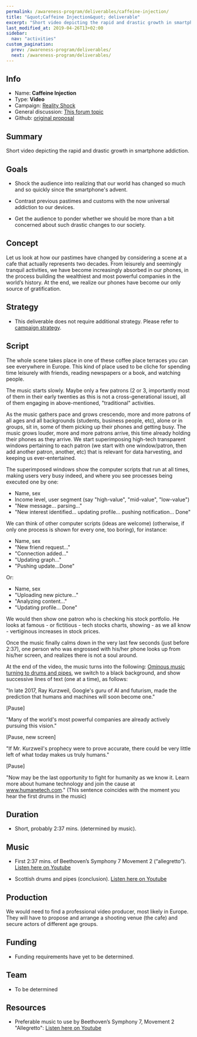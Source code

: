 ```yaml
---
permalink: /awareness-program/deliverables/caffeine-injection/
title: "&quot;Caffeine Injection&quot; deliverable"
excerpt: "Short video depicting the rapid and drastic growth in smartphone addiction."
last_modified_at: 2019-04-26T13+02:00
sidebar:
  nav: "activities"
custom_pagination:
  prev: /awareness-program/deliverables/
  next: /awareness-program/deliverables/
---
```


<!-- Please fill in the information below each header according to the instructions.

       - Do NOT remove section headers. Instead add the placeholder text if the section is not needed.
       - You can leave the comments. They can be helpful when editing the issue later on.
       - Replace brackets with appropriate information (unless part of a link), leaving formatting intact.
       - The non-comments texts below provide examples, unless they are placeholder text

    Note: You will not be wasting your time documenting all this. The information in this issue
          should be copied to the Deliverable README.md after your feedback is incorporated.
-->

## Info 

<!-- Provide short name, which is actual title that is used when publishing. Also add the link to community forum topic that is used for general discussion.

The deliverable type is , in this case, 'Video'. For other deliverables this can be anything, such as Website, Image, Blog, Press Release, Meetup, Advert, etc.
-->

- Name: **Caffeine Injection**
- Type: **Video**
- Campaign: [Reality Shock](/awareness-program/campaigns/reality-shock/)
- General discussion: [This forum topic](https://community.humanetech.com/t/3967)
- Github: [original proposal](https://github.com/humanetech-community/awareness-program/issues/8)

## Summary 

<!-- Clear and concise explanation in 1-3 lines of text. -->

Short video depicting the rapid and drastic growth in smartphone addiction.

## Goals

<!-- Bullet list of the intended effects of the deliverable, separated by empty lines. -->

- Shock the audience into realizing that our world has changed so much and so quickly since the smartphone's advent.

- Contrast previous pastimes and customs with the now universal addiction to our devices.

- Get the audience to ponder whether we should be more than a bit concerned about such drastic changes to our society.

## Concept

<!-- Describe the concept, the moral, underlying ideas of the video (one or more paragraphs of text) -->

Let us look at how our pastimes have changed by considering a scene at a cafe that actually represents two decades. From leisurely and seemingly tranquil activities, we have become increasingly absorbed in our phones, in the process building the wealthiest and most powerful companies in the world’s history. At the end, we realize our phones have become our only source of gratification. 

## Strategy

<!--Additional strategy requirements to what is outlined in the campaign. Use this placeholder text if this section is not needed:

- This deliverable does not require additional strategy. Please refer to [campaign strategy](url-to-campaign-readme#strategy).
 -->

- This deliverable does not require additional strategy. Please refer to [campaign strategy](/awareness-program/campaigns/reality-shock/#strategy).

## Script

<!-- Summary of the script of the video (multiple paragraphs, providing details). Update/refine the script as it evolves, incorporating feedback. The sample text below shows how detailed this should get. -->

The whole scene takes place in one of these coffee place terraces you can see everywhere in Europe. This kind of place used to be cliche for spending time leisurely with friends, reading newspapers or a book, and watching people.

The music starts slowly. Maybe only a few patrons (2 or 3, importantly most of them in their early twenties as this is not a cross-generational issue), all of them engaging in above-mentioned, "traditional" activities.

As the music gathers pace and grows crescendo, more and more patrons of all ages and all backgrounds (students, business people, etc), alone or in groups, sit in, some of them picking up their phones and getting busy. The music grows louder, more and more patrons arrive, this time already holding their phones as they arrive. We start superimposing high-tech transparent windows pertaining to each patron (we start with one window/patron, then add another patron, another, etc) that is relevant for data harvesting, and keeping us ever-entertained.

The superimposed windows show the computer scripts that run at all times, making users very busy indeed, and where you see processes being executed one by one:

- Name, sex
- Income level, user segment (say "high-value", "mid-value", "low-value")
- "New message... parsing..."
- "New interest identified... updating profile... pushing notification... Done"

We can think of other computer scripts (ideas are welcome) (otherwise, if only one process is shown for every one, too boring), for instance:

- Name, sex
- "New friend request..."
- "Connection added..."
- "Updating graph..."
- "Pushing update...Done"

Or:

- Name, sex
- "Uploading new picture..."
- "Analyzing content..."
- "Updating profile... Done"

We would then show one patron who is checking his stock portfolio. He looks at famous - or fictitious - tech stocks charts, showing - as we all know - vertiginous increases in stock prices.

Once the music finally calms down in the very last few seconds (just before 2:37), one person who was engrossed with his/her phone looks up from his/her screen, and realizes there is not a soul around.

At the end of the video, the music turns into the following: [Ominous music turning to drums and pipes](https://www.youtube.com/watch?v=eyqPGiP7xiQ&list=PL8B2594BB7C0FB81A), we switch to a black background, and show successive lines of text (one at a time), as follows:

"In late 2017, Ray Kurzweil, Google's guru of AI and futurism, made the prediction that humans and machines will soon become one."

[Pause]

"Many of the world's most powerful companies are already actively pursuing this vision."

[Pause, new screen]

"If Mr. Kurzweil's prophecy were to prove accurate, there could be very little left of what today makes us truly humans."

[Pause]

"Now may be the last opportunity to fight for humanity as we know it. Learn more about humane technology and join the cause at www.humanetech.com." (This sentence coincides with the moment you hear the first drums in the music)

## Duration

<!-- Indicator on how long the video should be (one or more bullets) -->

- Short, probably 2:37 mins. (determined by music).

## Music

<!-- Plan for the music that is likely to be used in the video. -->

- First 2:37 mins. of Beethoven’s Symphony 7 Movement 2 (“allegretto”). [Listen here on Youtube](https://www.youtube.com/watch?v=mgHxmAsINDk)

- Scottish drums and pipes (conclusion). [Listen here on Youtube](https://www.youtube.com/watch?v=eyqPGiP7xiQ&list=PL8B2594BB7C0FB81A)

## Production

<!-- Summary of high-level plan on how to produce the video. A detailed plan should be added in separate documents and linked from here. If this is not known at time of proposal, keep the placeholder text. -->

We would need to find a professional video producer, most likely in Europe. They will have to propose and arrange a shooting venue (the cafe) and secure actors of different age groups.

## Funding

<!-- (optional) Financial requirements, required budget, ways to obtain funds (keep it short, couple of paragraphs, some bullets). If necessary link to separate detailed funding document. Use the placeholder text if no funding is required. -->

- Funding requirements have yet to be determined. 

## Team

<!-- Bullet list of all people involved and their role/tasks (and who will appear on the eventual 'credit roll', if there is one) -->

- To be determined

## Resources

<!-- (optional) Links to relevant folders, files and external information, or leave the placeholder text. -->

- Preferable music to use by Beethoven’s Symphony 7, Movement 2 "Allegretto": [Listen here on Youtube](https://www.youtube.com/watch?v=mgHxmAsINDk)


